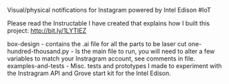Visual/physical notifications for Instagram powered by Intel Edison #IoT

Please read the Instructable I have created that explains how I built this project: http://bit.ly/1LYTIEZ

box-design - contains the .ai file for all the parts to be laser cut
one-hundred-thousand.py - Is the main file to run, you will need to alter a few variables to match your Instragram account, see comments in file.
examples-and-tests - Misc. tests and prototypes I made to experiment with the Instragram API and Grove start kit for the Intel Edison.

